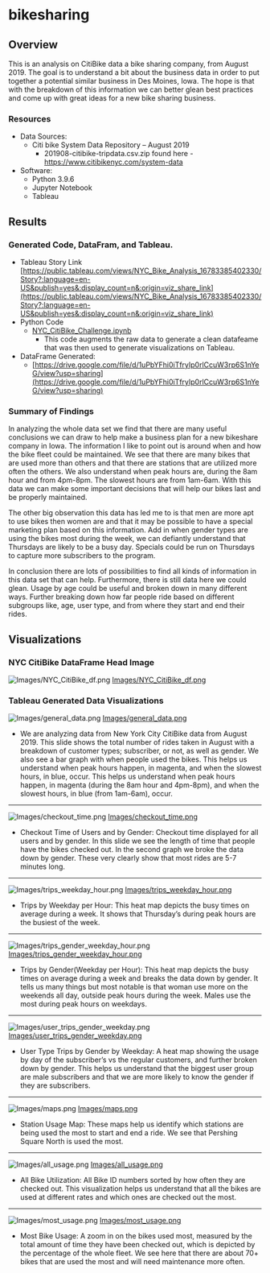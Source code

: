 # bikesharing

## Overview 
This is an analysis on CitiBike data a bike sharing company, from August 2019. The goal is to understand a bit about the business data in order to put together a potential similar business in Des Moines, Iowa. The hope is that with the breakdown of this information we can better glean best practices and come up with great ideas for a new bike sharing business.

### Resources
- Data Sources: 
    - Citi bike System Data Repository – August 2019 
       - 201908-citibike-tripdata.csv.zip found here - https://www.citibikenyc.com/system-data
- Software:
    - Python 3.9.6 
    - Jupyter Notebook
    - Tableau 

## Results

### Generated Code, DataFram, and Tableau. 
- Tableau Story Link 
[https://public.tableau.com/views/NYC_Bike_Analysis_16783385402330/Story?:language=en-US&publish=yes&:display_count=n&:origin=viz_share_link](https://public.tableau.com/views/NYC_Bike_Analysis_16783385402330/Story?:language=en-US&publish=yes&:display_count=n&:origin=viz_share_link)
- Python Code 
    - [NYC_CitiBike_Challenge.ipynb](NYC_CitiBike_Challenge.ipynb)
        - This code augments the raw data to generate a clean datafeame that was then used to generate visualizations on Tableau.
- DataFrame Generated:
    - [https://drive.google.com/file/d/1uPbYFhi0iTfryIp0rlCcuW3rp6S1nYeG/view?usp=sharing](https://drive.google.com/file/d/1uPbYFhi0iTfryIp0rlCcuW3rp6S1nYeG/view?usp=sharing) 

### Summary of Findings 

In analyzing the whole data set we find that there are many useful conclusions we can draw to help make a business plan for a new bikeshare company in Iowa. The information I like to point out is around when and how the bike fleet could be maintained. We see that there are many bikes that are used more than others and that there are stations that are utilized more often the others. We also understand when peak hours are, during the 8am hour and from 4pm-8pm. The slowest hours are from 1am-6am. With this data we can make some important decisions that will help our bikes last and be properly maintained. 

The other big observation this data has led me to is that men are more apt to use bikes then women are and that it may be possible to have a special marketing plan based on this information. Add in when gender types are using the bikes most during the week, we can defiantly understand that Thursdays are likely to be a busy day. Specials could be run on Thursdays to capture more subscribers to the program. 

In conclusion there are lots of possibilities to find all kinds of information in this data set that can help. Furthermore, there is still data here we could glean. Usage by age could be useful and broken down in many different ways. Further breaking down how far people ride based on different subgroups like, age, user type, and from where they start and end their rides. 


## Visualizations 

### NYC CitiBike DataFrame Head Image 

![Images/NYC_CitiBike_df.png](Images/NYC_CitiBike_df.png)
[Images/NYC_CitiBike_df.png](Images/NYC_CitiBike_df.png)

### Tableau Generated Data Visualizations 

![Images/general_data.png](Images/general_data.png)
[Images/general_data.png](Images/general_data.png)
- We are analyzing data from New York City CitiBike data from August 2019. This slide shows the total number of rides taken in August with a breakdown of customer types; subscriber, or not, as well as gender. We also see a bar graph with when people used the bikes. This helps us understand when peak hours happen, in magenta, and when the slowest hours, in blue, occur. This helps us understand when peak hours happen, in magenta (during the 8am hour and 4pm-8pm), and when the slowest hours, in blue (from 1am-6am), occur.
------------------------------


![Images/checkout_time.png](Images/checkout_time.png)
[Images/checkout_time.png](Images/checkout_time.png)
- Checkout Time of Users and by Gender: Checkout time displayed for all users and by gender. In this slide we see the length of time that people have the bikes checked out. In the second graph we broke the data down by gender. These very clearly show that most rides are 5-7 minutes long.
-------------------------------            


![Images/trips_weekday_hour.png](Images/trips_weekday_hour.png)
[Images/trips_weekday_hour.png](Images/trips_weekday_hour.png)
- Trips by Weekday per Hour: This heat map depicts the busy times on average during a week. It shows that Thursday’s during peak hours are the busiest of the week. 
------------------------------


![Images/trips_gender_weekday_hour.png](Images/trips_gender_weekday_hour.png)
[Images/trips_gender_weekday_hour.png](Images/trips_gender_weekday_hour.png)
- Trips by Gender(Weekday per Hour): This heat map depicts the busy times on average during a week and breaks the data down by gender. It tells us many things but most notable is that woman use more on the weekends all day, outside peak hours during the week. Males use the most during peak hours on weekdays.  
------------------------------


![Images/user_trips_gender_weekday.png](Images/user_trips_gender_weekday.png)
[Images/user_trips_gender_weekday.png](Images/user_trips_gender_weekday.png)
- User Type Trips by Gender by Weekday: A heat map showing the usage by day of the subscriber’s vs the regular customers, and further broken down by gender. This helps us understand that the biggest user group are male subscribers and that we are more likely to know the gender if they are subscribers. 
------------------------------


![Images/maps.png](Images/maps.png)
[Images/maps.png](Images/maps.png)
- Station Usage Map:  These maps help us identify which stations are being used the most to start and end a ride. We see that Pershing Square North is used the most. 
 ------------------------------


![Images/all_usage.png](Images/all_usage.png)
[Images/all_usage.png](Images/all_usage.png)
- All Bike Utilization: All Bike ID numbers sorted by how often they are checked out. This visualization helps us understand that all the bikes are used at different rates and which ones are checked out the most.  
 ------------------------------


![Images/most_usage.png](Images/most_usage.png)
[Images/most_usage.png](Images/most_usage.png)
- Most Bike Usage: A zoom in on the bikes used most, measured by the total amount of time they have been checked out, which is depicted by the percentage of the whole fleet. We see here that there are about 70+ bikes that are used the most and will need maintenance more often. 






